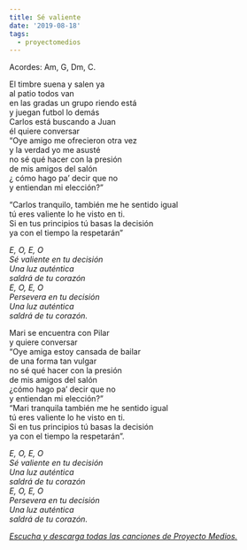 ```yaml
---
title: Sé valiente
date: '2019-08-18'
tags:
  - proyectomedios
---
```

Acordes: Am, G, Dm, C.

El timbre suena y salen ya\
al patio todos van\
en las gradas un grupo riendo está\
y juegan futbol lo demás\
Carlos está buscando a Juan\
él quiere conversar\
“Oye amigo me ofrecieron otra vez\
y la verdad yo me asusté\
no sé qué hacer con la presión\
de mis amigos del salón\
¿ cómo hago pa’ decir que no\
y entiendan mi elección?”  

“Carlos tranquilo, también me he sentido igual\
tú eres valiente lo he visto en ti.\
Si en tus principios tú basas la decisión\
ya con el tiempo la respetarán”   

*E, O, E, O*\
*Sé valiente en tu decisión*\
*Una luz auténtica*\
*saldrá de tu corazón*\
*E, O, E, O*\
*Persevera en tu decisión*\
*Una luz auténtica*\
*saldrá de tu corazón.*   

Mari se encuentra con Pilar\
y quiere conversar\
“Oye amiga estoy cansada de bailar\
de una forma tan vulgar\
no sé qué hacer con la presión\
de mis amigos del salón\
¿cómo hago pa’ decir que no\
y entiendan mi elección?”\
“Mari tranquila también me he sentido igual\
tú eres valiente lo he visto en ti.\
Si en tus principios tú basas la decisión\
ya con el tiempo la respetarán”.   

*E, O, E, O*\
*Sé valiente en tu decisión*\
*Una luz auténtica*\
*saldrá de tu corazón*\
*E, O, E, O*\
*Persevera en tu decisión*\
*Una luz auténtica*\
*saldrá de tu corazón.*

*[Escucha y descarga todas las canciones de Proyecto Medios.](https://www.musicaparalatransformacion.com/musica)*
